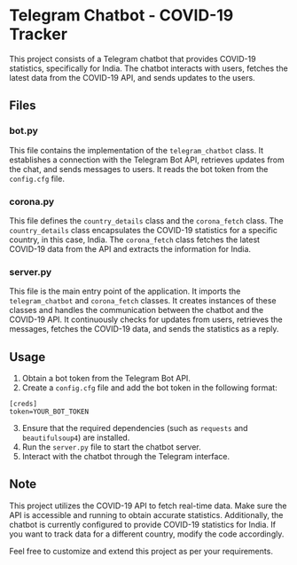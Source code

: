 # Telegram Chatbot - COVID-19 Tracker

This project consists of a Telegram chatbot that provides COVID-19 statistics, specifically for India. The chatbot interacts with users, fetches the latest data from the COVID-19 API, and sends updates to the users.

## Files

### bot.py

This file contains the implementation of the `telegram_chatbot` class. It establishes a connection with the Telegram Bot API, retrieves updates from the chat, and sends messages to users. It reads the bot token from the `config.cfg` file.

### corona.py

This file defines the `country_details` class and the `corona_fetch` class. The `country_details` class encapsulates the COVID-19 statistics for a specific country, in this case, India. The `corona_fetch` class fetches the latest COVID-19 data from the API and extracts the information for India.

### server.py

This file is the main entry point of the application. It imports the `telegram_chatbot` and `corona_fetch` classes. It creates instances of these classes and handles the communication between the chatbot and the COVID-19 API. It continuously checks for updates from users, retrieves the messages, fetches the COVID-19 data, and sends the statistics as a reply.

## Usage

1. Obtain a bot token from the Telegram Bot API.
2. Create a `config.cfg` file and add the bot token in the following format:
```
[creds]
token=YOUR_BOT_TOKEN
```
3. Ensure that the required dependencies (such as `requests` and `beautifulsoup4`) are installed.
4. Run the `server.py` file to start the chatbot server.
5. Interact with the chatbot through the Telegram interface.

## Note

This project utilizes the COVID-19 API to fetch real-time data. Make sure the API is accessible and running to obtain accurate statistics. Additionally, the chatbot is currently configured to provide COVID-19 statistics for India. If you want to track data for a different country, modify the code accordingly.

Feel free to customize and extend this project as per your requirements.
